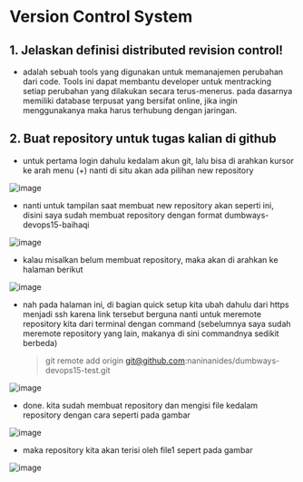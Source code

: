 # Version Control System

## 1.  Jelaskan definisi distributed revision control! 
   - adalah sebuah tools yang digunakan untuk memanajemen perubahan dari code. Tools ini dapat membantu developer untuk mentracking setiap perubahan yang dilakukan            secara terus-menerus. pada dasarnya memiliki database terpusat yang bersifat online, jika ingin menggunakanya maka harus terhubung dengan jaringan.

## 2. Buat repository untuk tugas kalian di github
  - untuk pertama login dahulu kedalam akun git, lalu bisa di arahkan kursor ke arah menu (+) nanti di situ akan ada pilihan  new repository 

![image](https://user-images.githubusercontent.com/68781074/212219936-e04cdc01-d268-46b5-bb46-d458acecc651.png)

  - nanti untuk tampilan saat membuat new repository akan seperti ini, disini saya sudah membuat repository dengan format dumbways-devops15-baihaqi
  
  ![image](https://user-images.githubusercontent.com/68781074/212220288-dded185e-2c14-41dc-af9c-11dabdf531d5.png)

  - kalau misalkan belum membuat repository, maka akan di arahkan ke halaman berikut
  
  ![image](https://user-images.githubusercontent.com/68781074/212220681-095627e5-1548-4d2b-8495-dddc0999e9f9.png)

  - nah pada halaman ini, di bagian quick setup kita ubah dahulu dari https menjadi ssh karena link tersebut berguna nanti untuk meremote repository kita dari terminal
    dengan command (sebelumnya saya sudah meremote repository yang lain, makanya di sini commandnya sedikit berbeda)
    > git remote add origin git@github.com:naninanides/dumbways-devops15-test.git
  
  ![image](https://user-images.githubusercontent.com/68781074/212222949-78bfb9a2-2c62-49a7-923d-8d7509be48ca.png)

  - done. kita sudah membuat repository dan mengisi file kedalam repository dengan cara seperti pada gambar
  
 ![image](https://user-images.githubusercontent.com/68781074/212223437-661af83c-62ea-4b7f-9f2f-d3cf6ceaddd8.png)

  - maka repository kita akan terisi oleh file1 sepert pada gambar
  
  ![image](https://user-images.githubusercontent.com/68781074/212223504-5616a2bd-92e0-41f5-a76e-cbf101adc897.png)
